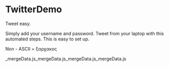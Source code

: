 # TwitterDemo
Tweet easy.

Simply add your username and password.
Tweet from your laptop with this automated steps.
This is easy to set up.

Non - ASCII = ξαρχακος

_mergeData.js_mergeData.js_mergeData.js_mergeData.js
